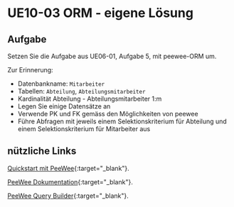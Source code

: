 # UE10-03 ORM - eigene Lösung


## Aufgabe

Setzen Sie die Aufgabe aus UE06-01, Aufgabe 5, mit peewee-ORM um.

Zur Erinnerung:

* Datenbankname: `Mitarbeiter`
* Tabellen: `Abteilung`, `Abteilungsmitarbeiter`
* Kardinalität Abteilung - Abteilungsmitarbeiter 1:m
* Legen Sie einige Datensätze an
* Verwende PK und FK gemäss den Möglichkeiten von peewee
* Führe Abfragen mit jeweils einem Selektionskriterium für Abteilung und einem Selektionskriterium für Mitarbeiter aus





## nützliche Links

[Quickstart mit PeeWee](https://docs.peewee-orm.com/en/latest/peewee/quickstart.html){:target="_blank"}.

[PeeWee Dokumentation](https://docs.peewee-orm.com/en/latest/index.html){:target="_blank"}.

[PeeWee Query Builder](https://peewee.readthedocs.io/en/3.0.0/peewee/query_builder.html){:target="_blank"}.
